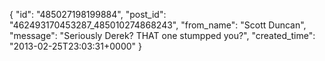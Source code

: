  {
   "id": "485027198199884",
   "post_id": "462493170453287_485010274868243",
   "from_name": "Scott Duncan",
   "message": "Seriously Derek? THAT one stumpped you?",
   "created_time": "2013-02-25T23:03:31+0000"
 }
